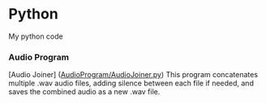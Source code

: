 # Python
My python code

### Audio Program
[Audio Joiner] ([AudioProgram/AudioJoiner.py](https://github.com/tine1117/Python/blob/main/AudioProgram/AudioJoiner.py))
This program concatenates multiple .wav audio files, adding silence between each file if needed, and saves the combined audio as a new .wav file.
